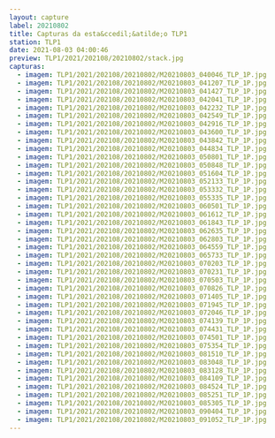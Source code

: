 ```yaml
---
layout: capture
label: 20210802
title: Capturas da esta&ccedil;&atilde;o TLP1
station: TLP1
date: 2021-08-03 04:00:46
preview: TLP1/2021/202108/20210802/stack.jpg
capturas:
  - imagem: TLP1/2021/202108/20210802/M20210803_040046_TLP_1P.jpg
  - imagem: TLP1/2021/202108/20210802/M20210803_041207_TLP_1P.jpg
  - imagem: TLP1/2021/202108/20210802/M20210803_041427_TLP_1P.jpg
  - imagem: TLP1/2021/202108/20210802/M20210803_042041_TLP_1P.jpg
  - imagem: TLP1/2021/202108/20210802/M20210803_042232_TLP_1P.jpg
  - imagem: TLP1/2021/202108/20210802/M20210803_042549_TLP_1P.jpg
  - imagem: TLP1/2021/202108/20210802/M20210803_042916_TLP_1P.jpg
  - imagem: TLP1/2021/202108/20210802/M20210803_043600_TLP_1P.jpg
  - imagem: TLP1/2021/202108/20210802/M20210803_043842_TLP_1P.jpg
  - imagem: TLP1/2021/202108/20210802/M20210803_044834_TLP_1P.jpg
  - imagem: TLP1/2021/202108/20210802/M20210803_050801_TLP_1P.jpg
  - imagem: TLP1/2021/202108/20210802/M20210803_050848_TLP_1P.jpg
  - imagem: TLP1/2021/202108/20210802/M20210803_051604_TLP_1P.jpg
  - imagem: TLP1/2021/202108/20210802/M20210803_052133_TLP_1P.jpg
  - imagem: TLP1/2021/202108/20210802/M20210803_053332_TLP_1P.jpg
  - imagem: TLP1/2021/202108/20210802/M20210803_055335_TLP_1P.jpg
  - imagem: TLP1/2021/202108/20210802/M20210803_060501_TLP_1P.jpg
  - imagem: TLP1/2021/202108/20210802/M20210803_061612_TLP_1P.jpg
  - imagem: TLP1/2021/202108/20210802/M20210803_061843_TLP_1P.jpg
  - imagem: TLP1/2021/202108/20210802/M20210803_062635_TLP_1P.jpg
  - imagem: TLP1/2021/202108/20210802/M20210803_062803_TLP_1P.jpg
  - imagem: TLP1/2021/202108/20210802/M20210803_064559_TLP_1P.jpg
  - imagem: TLP1/2021/202108/20210802/M20210803_065733_TLP_1P.jpg
  - imagem: TLP1/2021/202108/20210802/M20210803_070203_TLP_1P.jpg
  - imagem: TLP1/2021/202108/20210802/M20210803_070231_TLP_1P.jpg
  - imagem: TLP1/2021/202108/20210802/M20210803_070503_TLP_1P.jpg
  - imagem: TLP1/2021/202108/20210802/M20210803_070826_TLP_1P.jpg
  - imagem: TLP1/2021/202108/20210802/M20210803_071405_TLP_1P.jpg
  - imagem: TLP1/2021/202108/20210802/M20210803_071945_TLP_1P.jpg
  - imagem: TLP1/2021/202108/20210802/M20210803_072046_TLP_1P.jpg
  - imagem: TLP1/2021/202108/20210802/M20210803_074139_TLP_1P.jpg
  - imagem: TLP1/2021/202108/20210802/M20210803_074431_TLP_1P.jpg
  - imagem: TLP1/2021/202108/20210802/M20210803_074501_TLP_1P.jpg
  - imagem: TLP1/2021/202108/20210802/M20210803_075354_TLP_1P.jpg
  - imagem: TLP1/2021/202108/20210802/M20210803_081510_TLP_1P.jpg
  - imagem: TLP1/2021/202108/20210802/M20210803_083048_TLP_1P.jpg
  - imagem: TLP1/2021/202108/20210802/M20210803_083128_TLP_1P.jpg
  - imagem: TLP1/2021/202108/20210802/M20210803_084109_TLP_1P.jpg
  - imagem: TLP1/2021/202108/20210802/M20210803_084524_TLP_1P.jpg
  - imagem: TLP1/2021/202108/20210802/M20210803_085251_TLP_1P.jpg
  - imagem: TLP1/2021/202108/20210802/M20210803_085305_TLP_1P.jpg
  - imagem: TLP1/2021/202108/20210802/M20210803_090404_TLP_1P.jpg
  - imagem: TLP1/2021/202108/20210802/M20210803_091052_TLP_1P.jpg
---
```


